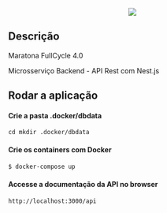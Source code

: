 <p align="center">
  <a href="https://maratona.fullcycle.com.br/" target="blank"><img src="http://maratona.fullcycle.com.br/static/site/img/logo-fullcycle.png"/></a>
</p>

## Descrição

Maratona FullCycle 4.0

Microsserviço Backend - API Rest com Nest.js

## Rodar a aplicação

#### Crie a pasta .docker/dbdata

```
cd mkdir .docker/dbdata
```

#### Crie os containers com Docker

```bash
$ docker-compose up
```

#### Accesse a documentação da API no browser

```
http://localhost:3000/api
```
